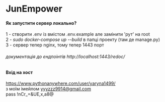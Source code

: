 # JunEmpower

#### Як запустити сервер локально?<br>
1 - створити .env із вмістом .env.example але замінити 'рут' на root<br>
2 - <i>sudo docker-compose up --build</i> в папці проекту (там де manage.py)<br>
3 - сервер тепер nginx, тому тепер 1443 порт<br>
###### документація до ендпоінтів http://localhost:1443/redoc/<br>


#### Вхід на хост<br>
https://www.pythonanywhere.com/user/yaryna1499/<br>
з моїм імейлом yyyzzz9914@gmail.com<br>
pass !nCr_=&UE,x,a8@
